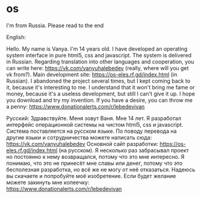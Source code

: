 # os

I'm from Russia. Please read to the end

English:

Hello. My name is Vanya.
I'm 14 years old. 
I have developed an operating system interface in pure html5, css and javascript. 
The system is delivered in Russian. Regarding translation into other languages and cooperation, you can write here: https://vk.com/vanyuhalebedev (really, where will you get vk from?). 
Main development site: https://os-eles.rf.gd/index.html (in Russian).
I abandoned the project several times, but I kept coming back to it, because it's interesting to me. 
I understand that it won't bring me fame or money, because it's a useless development, but still I can't give it up.
I hope you download and try my invention. If you have a desire, you can throw me a penny: 
https://www.donationalerts.com/r/lebedevivan

Русский:
Здравствуйте. 
Меня зовут Ваня.
Мне 14 лет. 
Я разработал интерфейс операционной системы на чистом html5, css и javascript.
Система поставляется на русском языке.
По поводу перевода на другие языки и сотрудничества можете написать сюда: https://vk.com/vanyuhalebedev
Основной сайт разработки: https://os-eles.rf.gd/index.html (на русском). 
Я несколько раз забрасывал проект но постоянно к нему возвращался, потому что это мне интересно.
Я понимаю, что это не принесёт мне славы или денег, потому что это бесполезная разработка, но всё же не могу от неё отказаться. 
Надеюсь вы скачаете и попробуйте моё изобретение. 
Если будет желание можете закинуть мне копеечку: 
https://www.donationalerts.com/r/lebedevivan 
